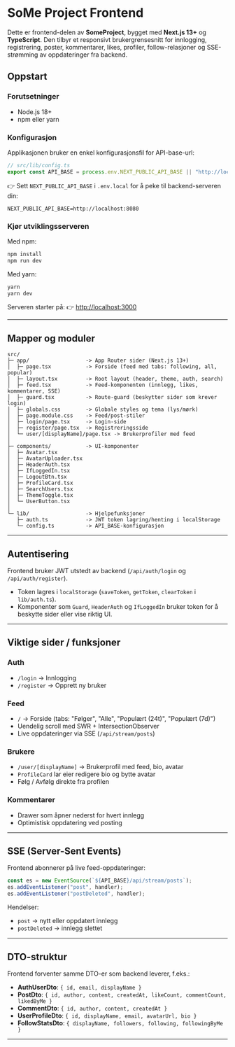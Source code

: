 # SoMe Project Frontend

Dette er frontend-delen av **SomeProject**, bygget med **Next.js 13+** og **TypeScript**.
Den tilbyr et responsivt brukergrensesnitt for innlogging, registrering, poster, kommentarer, likes, profiler, follow-relasjoner og SSE-strømming av oppdateringer fra backend.

## Oppstart

### Forutsetninger

* Node.js 18+
* npm eller yarn

### Konfigurasjon

Applikasjonen bruker en enkel konfigurasjonsfil for API-base-url:

```ts
// src/lib/config.ts
export const API_BASE = process.env.NEXT_PUBLIC_API_BASE || "http://localhost:8080";
```

👉 Sett `NEXT_PUBLIC_API_BASE` i `.env.local` for å peke til backend-serveren din:

```env
NEXT_PUBLIC_API_BASE=http://localhost:8080
```

### Kjør utviklingsserveren

Med npm:

```bash
npm install
npm run dev
```

Med yarn:

```bash
yarn
yarn dev
```

Serveren starter på:
👉 [http://localhost:3000](http://localhost:3000)

---

## Mapper og moduler

```
src/
├─ app/                  -> App Router sider (Next.js 13+)
│  ├─ page.tsx           -> Forside (feed med tabs: following, all, popular)
│  ├─ layout.tsx         -> Root layout (header, theme, auth, search)
│  ├─ feed.tsx           -> Feed-komponenten (innlegg, likes, kommentarer, SSE)
│  ├─ guard.tsx          -> Route-guard (beskytter sider som krever login)
│  ├─ globals.css        -> Globale styles og tema (lys/mørk)
│  ├─ page.module.css    -> Feed/post-stiler
│  ├─ login/page.tsx     -> Login-side
│  ├─ register/page.tsx  -> Registreringsside
│  └─ user/[displayName]/page.tsx -> Brukerprofiler med feed
│
├─ components/           -> UI-komponenter
│  ├─ Avatar.tsx
│  ├─ AvatarUploader.tsx
│  ├─ HeaderAuth.tsx
│  ├─ IfLoggedIn.tsx
│  ├─ LogoutBtn.tsx
│  ├─ ProfileCard.tsx
│  ├─ SearchUsers.tsx
│  ├─ ThemeToggle.tsx
│  └─ UserButton.tsx
│
└─ lib/                  -> Hjelpefunksjoner
   ├─ auth.ts            -> JWT token lagring/henting i localStorage
   └─ config.ts          -> API_BASE-konfigurasjon

```

---

## Autentisering

Frontend bruker JWT utstedt av backend (`/api/auth/login` og `/api/auth/register`).

* Token lagres i `localStorage` (`saveToken`, `getToken`, `clearToken` i `lib/auth.ts`).
* Komponenter som `Guard`, `HeaderAuth` og `IfLoggedIn` bruker token for å beskytte sider eller vise riktig UI.

---

## Viktige sider / funksjoner

### Auth

* `/login` -> Innlogging
* `/register` -> Opprett ny bruker

### Feed

* `/` -> Forside (tabs: "Følger", "Alle", "Populært (24t)", "Populært (7d)")
* Uendelig scroll med SWR + IntersectionObserver
* Live oppdateringer via SSE (`/api/stream/posts`)

### Brukere

* `/user/[displayName]` -> Brukerprofil med feed, bio, avatar
* `ProfileCard` lar eier redigere bio og bytte avatar
* Følg / Avfølg direkte fra profilen

### Kommentarer

* Drawer som åpner nederst for hvert innlegg
* Optimistisk oppdatering ved posting

---

## SSE (Server-Sent Events)

Frontend abonnerer på live feed-oppdateringer:

```ts
const es = new EventSource(`${API_BASE}/api/stream/posts`);
es.addEventListener("post", handler);
es.addEventListener("postDeleted", handler);
```

Hendelser:

* `post` -> nytt eller oppdatert innlegg
* `postDeleted` -> innlegg slettet

---


## DTO-struktur

Frontend forventer samme DTO-er som backend leverer, f.eks.:

* **AuthUserDto**: `{ id, email, displayName }`
* **PostDto**: `{ id, author, content, createdAt, likeCount, commentCount, likedByMe }`
* **CommentDto**: `{ id, author, content, createdAt }`
* **UserProfileDto**: `{ id, displayName, email, avatarUrl, bio }`
* **FollowStatsDto**: `{ displayName, followers, following, followingByMe }`

---


